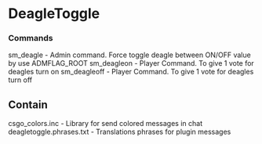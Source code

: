 # DeagleToggle

### Commands
  sm_deagle - Admin command. Force toggle deagle between ON/OFF value by use ADMFLAG_ROOT
  sm_deagleon - Player Command. To give 1 vote for deagles turn on
  sm_deagleoff - Player Command. To give 1 vote for deagles turn off

## Contain
  csgo_colors.inc - Library for send colored messages in chat
  deagletoggle.phrases.txt - Translations phrases for plugin messages
